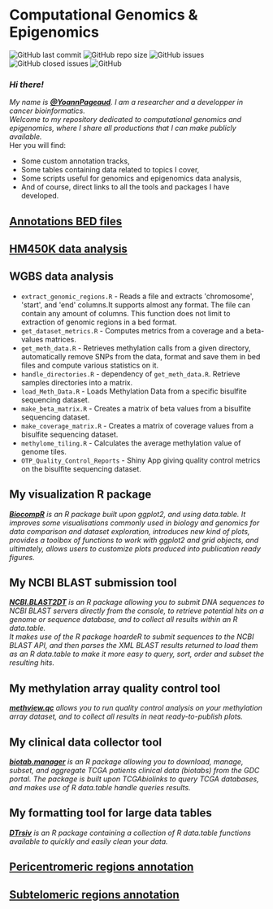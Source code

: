 # Computational Genomics & Epigenomics
![GitHub last commit](https://img.shields.io/github/last-commit/YoannPa/Computational_Epigenomics)
![GitHub repo size](https://img.shields.io/github/repo-size/YoannPa/Computational_Epigenomics)
![GitHub issues](https://img.shields.io/github/issues-raw/YoannPa/Computational_Epigenomics)
![GitHub closed issues](https://img.shields.io/github/issues-closed-raw/YoannPa/Computational_Epigenomics)
![GitHub](https://img.shields.io/github/license/YoannPa/Computational_Epigenomics)  

### _Hi there!_  
_My name is [**@YoannPageaud**](https://twitter.com/YoannPageaud). I am a researcher and a developper in cancer bioinformatics._  
_Welcome to my repository dedicated to computational genomics and epigenomics, where I share all productions that I can make publicly available._  
Her you will find:  
* Some custom annotation tracks,  
* Some tables containing data related to topics I cover,  
* Some scripts useful for genomics and epigenomics data analysis,  
* And of course, direct links to all the tools and packages I have developed.  

## [Annotations BED files](hg19_annotations/)

## [HM450K data analysis](HM450K_data_analysis/)

## WGBS data analysis
* `extract_genomic_regions.R` - Reads a file and extracts 'chromosome', 'start', and 'end' columns.It supports almost any format. The file can contain any amount of columns. This function does not limit to extraction of genomic regions in a bed format.  
* `get_dataset_metrics.R` - Computes metrics from a coverage and a beta-values matrices.  
* `get_meth_data.R` - Retrieves methylation calls from a given directory, automatically remove SNPs from the data, format and save them in bed files and compute various statistics on it.  
* `handle_directories.R` - dependency of `get_meth_data.R`. Retrieve samples directories into a matrix.  
* `load_Meth_Data.R` - Loads Methylation Data from a specific bisulfite sequencing dataset.  
* `make_beta_matrix.R` - Creates a matrix of beta values from a bisulfite sequencing dataset.  
* `make_coverage_matrix.R` - Creates a matrix of coverage values from a bisulfite sequencing dataset.  
* `methylome_tiling.R` - Calculates the average methylation value of genome tiles.  
* `OTP_Quality_Control_Reports` - Shiny App giving quality control metrics on the bisulfite sequencing dataset.  

## My visualization R package
_[**BiocompR**](https://github.com/YoannPa/BiocompR) is an R package built upon ggplot2, and using data.table. It improves some visualisations commonly used in biology and genomics for data comparison and dataset exploration, introduces new kind of plots, provides a toolbox of functions to work with ggplot2 and grid objects, and ultimately, allows users to customize plots produced into publication ready figures._  

## My NCBI BLAST submission tool
_[**NCBI.BLAST2DT**](https://github.com/YoannPa/NCBI.BLAST2DT) is an R package allowing you to submit DNA sequences to NCBI BLAST servers directly from the console, to retrieve potential hits on a genome or sequence database, and to collect all results within an R data.table._  
_It makes use of the R package hoardeR to submit sequences to the NCBI BLAST API, and then parses the XML BLAST results returned to load them as an R data.table to make it more easy to query, sort, order and subset the resulting hits._  

## My methylation array quality control tool
_[**methview.qc**](https://github.com/YoannPa/methview.qc) allows you to run quality control analysis on your methylation array dataset, and to collect all results in neat ready-to-publish plots._  

## My clinical data collector tool
_[**biotab.manager**](https://github.com/YoannPa/biotab.manager) is an R package allowing you to download, manage, subset, and aggregate TCGA patients clinical data (biotabs) from the GDC portal. The package is built upon TCGAbiolinks to query TCGA databases, and makes use of R data.table handle queries results._  

## My formatting tool for large data tables
_[**DTrsiv**](https://github.com/YoannPa/DTrsiv) is an R package containing a collection of R data.table functions available to quickly and easily clean your data._  

## [Pericentromeric regions annotation](Pericentromeric_regions_annotation/)

## [Subtelomeric regions annotation](Subtelomeric_regions_annotation/)
